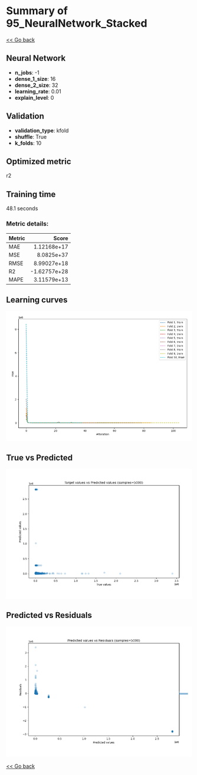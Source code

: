 # Summary of 95_NeuralNetwork_Stacked

[<< Go back](../README.md)


## Neural Network
- **n_jobs**: -1
- **dense_1_size**: 16
- **dense_2_size**: 32
- **learning_rate**: 0.01
- **explain_level**: 0

## Validation
 - **validation_type**: kfold
 - **shuffle**: True
 - **k_folds**: 10

## Optimized metric
r2

## Training time

48.1 seconds

### Metric details:
| Metric   |        Score |
|:---------|-------------:|
| MAE      |  1.12168e+17 |
| MSE      |  8.0825e+37  |
| RMSE     |  8.99027e+18 |
| R2       | -1.62757e+28 |
| MAPE     |  3.11579e+13 |



## Learning curves
![Learning curves](learning_curves.png)
## True vs Predicted

![True vs Predicted](true_vs_predicted.png)


## Predicted vs Residuals

![Predicted vs Residuals](predicted_vs_residuals.png)



[<< Go back](../README.md)
